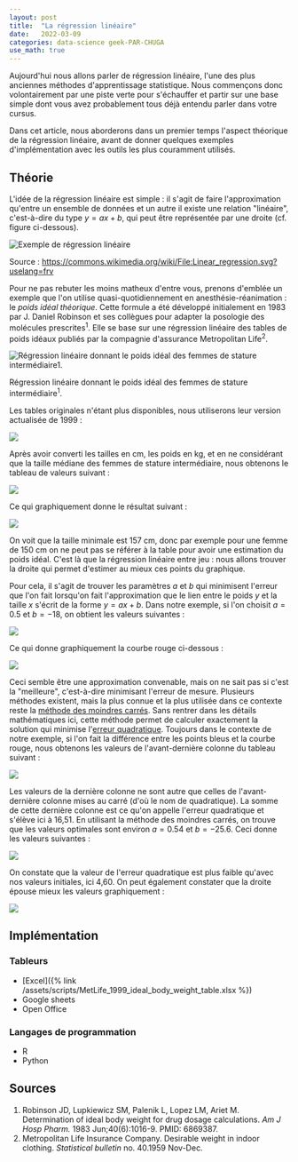 ```yaml
---
layout: post
title:  "La régression linéaire"
date:   2022-03-09
categories: data-science geek-PAR-CHUGA
use_math: true
---
```


Aujourd'hui nous allons parler de régression linéaire, l'une des plus anciennes méthodes d'apprentissage statistique. Nous commençons donc volontairement par une piste verte pour s'échauffer et partir sur une base simple dont vous avez probablement tous déjà entendu parler dans votre cursus.

Dans cet article, nous aborderons dans un premier temps l'aspect théorique de la régression linéaire, avant de donner quelques exemples d'implémentation avec les outils les plus couramment utilisés.

## Théorie

L'idée de la régression linéaire est simple : il s'agit de faire l'approximation qu'entre un ensemble de données et un autre il existe une relation "linéaire", c'est-à-dire du type $y=ax+b$, qui peut être représentée par une droite (cf. figure ci-dessous).

![Exemple de régression linéaire](/assets/images/linear_regression_wikipedia.png)

Source : https://commons.wikimedia.org/wiki/File:Linear_regression.svg?uselang=frv

Pour ne pas rebuter les moins matheux d'entre vous, prenons d'emblée un exemple que l'on utilise quasi-quotidiennement en anesthésie-réanimation : le *poids idéal théorique*. Cette formule a été développé initialement en 1983 par J. Daniel Robinson et ses collègues pour adapter la posologie des molécules prescrites<sup>1</sup>. Elle se base sur une régression linéaire des tables de poids idéaux publiés par la compagnie d'assurance Metropolitan Life<sup>2</sup>.

![Régression linéaire donnant le poids idéal des femmes de stature intermédiaire<sup>1</sup>.](/assets/images/weight_height_medium_women_original_article_1983.png)

Régression linéaire donnant le poids idéal des femmes de stature intermédiaire<sup>1</sup>.

Les tables originales n'étant plus disponibles, nous utiliserons leur version actualisée de 1999 :

![](/assets/images/MetLife_1999_weight_height_women_table.png)

Après avoir converti les tailles en cm, les poids en kg, et en ne considérant que la taille médiane des femmes de stature intermédiaire, nous obtenons le tableau de valeurs suivant :

![](/assets/images/MetLife_1999_weight_height_medium_women_table_converted.png)

Ce qui graphiquement donne le résultat suivant :

![](/assets/images/weight_height_medium_women_MetLife_1999_graph.png)

On voit que la taille minimale est 157 cm, donc par exemple pour une femme de 150 cm on ne peut pas se référer à la table pour avoir une estimation du poids idéal. C'est là que la régression linéaire entre jeu : nous allons trouver la droite qui permet d'estimer au mieux ces points du graphique.

Pour cela, il s'agit de trouver les paramètres $a$ et $b$ qui minimisent l'erreur que l'on fait lorsqu'on fait l'approximation que le lien entre le poids $y$ et la taille $x$ s'écrit de la forme $y=ax+b$. Dans notre exemple, si l'on choisit $a = 0.5$ et $b = -18$, on obtient les valeurs suivantes :

![](/assets/images/example_linear_approximation_MetLife_table.png)

Ce qui donne graphiquement la courbe rouge ci-dessous :

![](/assets/images/example_linear_approximation_MetLife_graph.png)

Ceci semble être une approximation convenable, mais on ne sait pas si c'est la "meilleure", c'est-à-dire minimisant l'erreur de mesure. Plusieurs méthodes existent, mais la plus connue et la plus utilisée dans ce contexte reste la [méthode des moindres carrés](https://fr.wikipedia.org/wiki/M%C3%A9thode_des_moindres_carr%C3%A9s). Sans rentrer dans les détails mathématiques ici, cette méthode permet de calculer exactement la solution qui minimise l'[erreur quadratique](https://fr.wikipedia.org/wiki/Erreur_quadratique_moyenne). Toujours dans le contexte de notre exemple, si l'on fait la différence entre les points bleus et la courbe rouge, nous obtenons les valeurs de l'avant-dernière colonne du tableau suivant :

![](/assets/images/example_linear_approximation_MetLife_mean_square_error_table.png)

Les valeurs de la dernière colonne ne sont autre que celles de l'avant-dernière colonne mises au carré (d'où le nom de quadratique). La somme de cette dernière colonne est ce qu'on appelle l'erreur quadratique et s'élève ici à 16,51. En utilisant la méthode des moindres carrés, on trouve que les valeurs optimales sont environ $a = 0.54$ et $b = -25.6$. Ceci donne les valeurs suivantes :

![](/assets/images/linear_regression_MetLife_table.png)

On constate que la valeur de l'erreur quadratique est plus faible qu'avec nos valeurs initiales, ici 4,60. On peut également constater que la droite épouse mieux les valeurs graphiquement :

![](/assets/images/linear_regression_MetLife_graph.png)


## Implémentation

### Tableurs

- [Excel]({% link /assets/scripts/MetLife_1999_ideal_body_weight_table.xlsx %})
- Google sheets
- Open Office

### Langages de programmation

- R
- Python

## Sources

1.  Robinson JD, Lupkiewicz SM, Palenik L, Lopez LM, Ariet M. Determination of ideal body weight for drug dosage calculations. *Am J Hosp Pharm.* 1983 Jun;40(6):1016-9. PMID: 6869387.
2.  Metropolitan Life Insurance Company. Desirable weight in indoor clothing. *Statistical bulletin* no. 40.1959 Nov-Dec.
